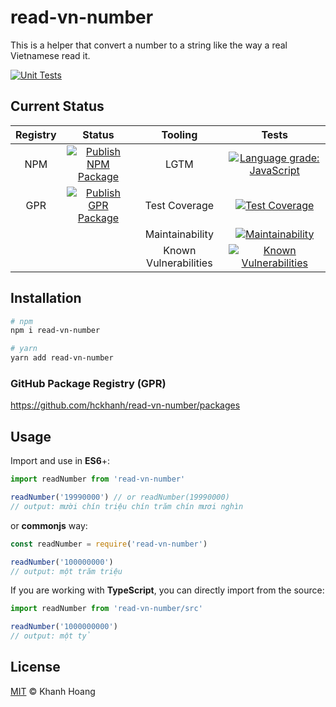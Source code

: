 # read-vn-number

This is a helper that convert a number to a string like the way a real Vietnamese read it.

[![Unit Tests](https://github.com/hckhanh/read-vn-number/workflows/Unit%20Tests/badge.svg)](https://github.com/hckhanh/read-vn-number/actions?query=workflow%3A%22Unit+Tests%22)

## Current Status

| Registry |                                                                                                    Status                                                                                                     |        Tooling        |                                                                                                  Tests                                                                                                   |
| :------: | :-----------------------------------------------------------------------------------------------------------------------------------------------------------------------------------------------------------: | :-------------------: | :------------------------------------------------------------------------------------------------------------------------------------------------------------------------------------------------------: |
|   NPM    | [![Publish NPM Package](https://github.com/hckhanh/read-vn-number/workflows/Publish%20NPM%20Package/badge.svg)](https://github.com/hckhanh/read-vn-number/actions?query=workflow%3A%22Publish+GPR+Package%22) |         LGTM          | [![Language grade: JavaScript](https://img.shields.io/lgtm/grade/javascript/g/hckhanh/read-vn-number.svg?logo=lgtm&logoWidth=18)](https://lgtm.com/projects/g/hckhanh/read-vn-number/context:javascript) |
|   GPR    | [![Publish GPR Package](https://github.com/hckhanh/read-vn-number/workflows/Publish%20GPR%20Package/badge.svg)](https://github.com/hckhanh/read-vn-number/actions?query=workflow%3A%22Publish+NPM+Package%22) |     Test Coverage     |                    [![Test Coverage](https://api.codeclimate.com/v1/badges/c37ac7256141c64434bd/test_coverage)](https://codeclimate.com/github/hckhanh/read-vn-number/test_coverage)                     |
|          |                                                                                                                                                                                                               |    Maintainability    |                 [![Maintainability](https://api.codeclimate.com/v1/badges/c37ac7256141c64434bd/maintainability)](https://codeclimate.com/github/hckhanh/read-vn-number/maintainability)                  |
|          |                                                                                                                                                                                                               | Known Vulnerabilities |       [![Known Vulnerabilities](https://snyk.io/test/github/hckhanh/read-vn-number/badge.svg?targetFile=package.json)](https://snyk.io/test/github/hckhanh/read-vn-number?targetFile=package.json)       |

## Installation

```bash
# npm
npm i read-vn-number

# yarn
yarn add read-vn-number
```

### GitHub Package Registry (GPR)

https://github.com/hckhanh/read-vn-number/packages

## Usage

Import and use in **ES6**+:

```js
import readNumber from 'read-vn-number'

readNumber('19990000') // or readNumber(19990000)
// output: mười chín triệu chín trăm chín mươi nghìn
```

or **commonjs** way:

```js
const readNumber = require('read-vn-number')

readNumber('100000000')
// output: một trăm triệu
```

If you are working with **TypeScript**, you can directly import from the source:

```typescript
import readNumber from 'read-vn-number/src'

readNumber('1000000000')
// output: một tỷ
```

## License

[MIT](LICENSE) © Khanh Hoang
